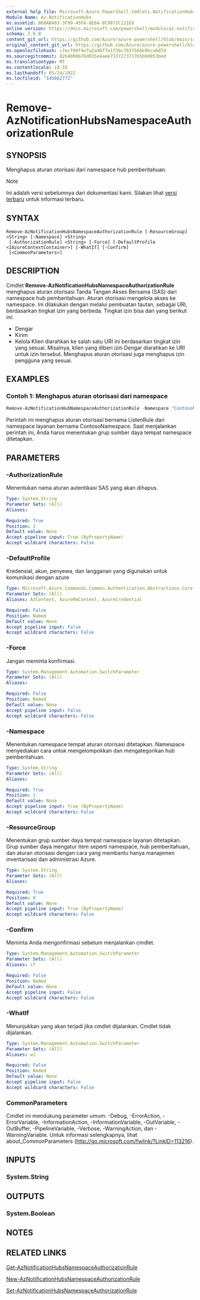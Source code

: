 ```yaml
---
external help file: Microsoft.Azure.PowerShell.Cmdlets.NotificationHubs.dll-Help.xml
Module Name: Az.NotificationHubs
ms.assetid: 860AB403-3F99-45FA-8E6A-8C9872C121E8
online version: https://docs.microsoft.com/powershell/module/az.notificationhubs/remove-aznotificationhubsnamespaceauthorizationrule
schema: 2.0.0
content_git_url: https://github.com/Azure/azure-powershell/blob/main/src/NotificationHubs/NotificationHubs/help/Remove-AzNotificationHubsNamespaceAuthorizationRule.md
original_content_git_url: https://github.com/Azure/azure-powershell/blob/main/src/NotificationHubs/NotificationHubs/help/Remove-AzNotificationHubsNamespaceAuthorizationRule.md
ms.openlocfilehash: c7ecf09f4e7a2a98f7e1f3bc7037568e9bca6d7d
ms.sourcegitcommit: 82b4008b76d035e4aee733727371765b0d853bed
ms.translationtype: MT
ms.contentlocale: id-ID
ms.lasthandoff: 05/24/2022
ms.locfileid: "145662772"
---
```

# Remove-AzNotificationHubsNamespaceAuthorizationRule

## SYNOPSIS
Menghapus aturan otorisasi dari namespace hub pemberitahuan.

> [!NOTE]
>Ini adalah versi sebelumnya dari dokumentasi kami. Silakan lihat [versi terbaru](/powershell/module/az.notificationhubs/remove-aznotificationhubsnamespaceauthorizationrule) untuk informasi terbaru.

## SYNTAX

```
Remove-AzNotificationHubsNamespaceAuthorizationRule [-ResourceGroup] <String> [-Namespace] <String>
 [-AuthorizationRule] <String> [-Force] [-DefaultProfile <IAzureContextContainer>] [-WhatIf] [-Confirm]
 [<CommonParameters>]
```

## DESCRIPTION
Cmdlet **Remove-AzNotificationHubsNamespaceAuthorizationRule** menghapus aturan otorisasi Tanda Tangan Akses Bersama (SAS) dari namespace hub pemberitahuan.
Aturan otorisasi mengelola akses ke namespace.
Ini dilakukan dengan melalui pembuatan tautan, sebagai URI, berdasarkan tingkat izin yang berbeda.
Tingkat izin bisa dari yang berikut ini: 
- Dengar
- Kirim
- Kelola Klien diarahkan ke salah satu URI ini berdasarkan tingkat izin yang sesuai.
Misalnya, klien yang diberi izin Dengar diarahkan ke URI untuk izin tersebut.
Menghapus aturan otorisasi juga menghapus izin pengguna yang sesuai.

## EXAMPLES

### Contoh 1: Menghapus aturan otorisasi dari namespace
```powershell
Remove-AzNotificationHubNamespaceAuthorizationRule -Namespace "ContosoNamespace" -ResourceGroup "ContosoNotificationsGroup" -AuthorizationRule "ListenRule"
```

Perintah ini menghapus aturan otorisasi bernama ListenRule dari namespace layanan bernama ContosoNamespace.
Saat menjalankan perintah ini, Anda harus menentukan grup sumber daya tempat namespace ditetapkan.

## PARAMETERS

### -AuthorizationRule
Menentukan nama aturan autentikasi SAS yang akan dihapus.

```yaml
Type: System.String
Parameter Sets: (All)
Aliases:

Required: True
Position: 2
Default value: None
Accept pipeline input: True (ByPropertyName)
Accept wildcard characters: False
```

### -DefaultProfile
Kredensial, akun, penyewa, dan langganan yang digunakan untuk komunikasi dengan azure

```yaml
Type: Microsoft.Azure.Commands.Common.Authentication.Abstractions.Core.IAzureContextContainer
Parameter Sets: (All)
Aliases: AzContext, AzureRmContext, AzureCredential

Required: False
Position: Named
Default value: None
Accept pipeline input: False
Accept wildcard characters: False
```

### -Force
Jangan meminta konfirmasi.

```yaml
Type: System.Management.Automation.SwitchParameter
Parameter Sets: (All)
Aliases:

Required: False
Position: Named
Default value: None
Accept pipeline input: False
Accept wildcard characters: False
```

### -Namespace
Menentukan namespace tempat aturan otorisasi ditetapkan.
Namespace menyediakan cara untuk mengelompokkan dan mengategorikan hub pemberitahuan.

```yaml
Type: System.String
Parameter Sets: (All)
Aliases:

Required: True
Position: 1
Default value: None
Accept pipeline input: True (ByPropertyName)
Accept wildcard characters: False
```

### -ResourceGroup
Menentukan grup sumber daya tempat namespace layanan ditetapkan.
Grup sumber daya mengatur item seperti namespace, hub pemberitahuan, dan aturan otorisasi dengan cara yang membantu hanya manajemen inventarisasi dan administrasi Azure.

```yaml
Type: System.String
Parameter Sets: (All)
Aliases:

Required: True
Position: 0
Default value: None
Accept pipeline input: True (ByPropertyName)
Accept wildcard characters: False
```

### -Confirm
Meminta Anda mengonfirmasi sebelum menjalankan cmdlet.

```yaml
Type: System.Management.Automation.SwitchParameter
Parameter Sets: (All)
Aliases: cf

Required: False
Position: Named
Default value: None
Accept pipeline input: False
Accept wildcard characters: False
```

### -WhatIf
Menunjukkan yang akan terjadi jika cmdlet dijalankan. Cmdlet tidak dijalankan.

```yaml
Type: System.Management.Automation.SwitchParameter
Parameter Sets: (All)
Aliases: wi

Required: False
Position: Named
Default value: None
Accept pipeline input: False
Accept wildcard characters: False
```

### CommonParameters
Cmdlet ini mendukung parameter umum: -Debug, -ErrorAction, -ErrorVariable, -InformationAction, -InformationVariable, -OutVariable, -OutBuffer, -PipelineVariable, -Verbose, -WarningAction, dan -WarningVariable. Untuk informasi selengkapnya, lihat about_CommonParameters (http://go.microsoft.com/fwlink/?LinkID=113216).

## INPUTS

### System.String

## OUTPUTS

### System.Boolean

## NOTES

## RELATED LINKS

[Get-AzNotificationHubsNamespaceAuthorizationRule](./Get-AzNotificationHubsNamespaceAuthorizationRule.md)

[New-AzNotificationHubsNamespaceAuthorizationRule](./New-AzNotificationHubsNamespaceAuthorizationRule.md)

[Set-AzNotificationHubsNamespaceAuthorizationRule](./Set-AzNotificationHubsNamespaceAuthorizationRule.md)


